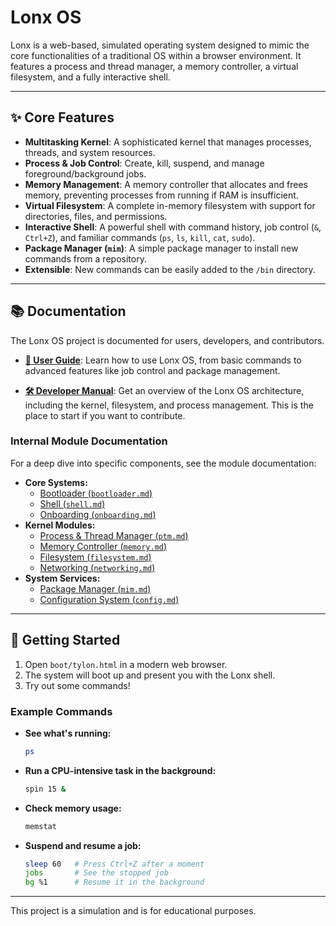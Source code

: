 # Lonx OS

Lonx is a web-based, simulated operating system designed to mimic the core functionalities of a traditional OS within a browser environment. It features a process and thread manager, a memory controller, a virtual filesystem, and a fully interactive shell.

---

## ✨ Core Features

- **Multitasking Kernel**: A sophisticated kernel that manages processes, threads, and system resources.
- **Process & Job Control**: Create, kill, suspend, and manage foreground/background jobs.
- **Memory Management**: A memory controller that allocates and frees memory, preventing processes from running if RAM is insufficient.
- **Virtual Filesystem**: A complete in-memory filesystem with support for directories, files, and permissions.
- **Interactive Shell**: A powerful shell with command history, job control (`&`, `Ctrl+Z`), and familiar commands (`ps`, `ls`, `kill`, `cat`, `sudo`).
- **Package Manager (`mim`)**: A simple package manager to install new commands from a repository.
- **Extensible**: New commands can be easily added to the `/bin` directory.

---

## 📚 Documentation

The Lonx OS project is documented for users, developers, and contributors.

- **[📘 User Guide](./docs/user-guide.md)**: Learn how to use Lonx OS, from basic commands to advanced features like job control and package management.

- **[🛠️ Developer Manual](./docs/developer-manual.md)**: Get an overview of the Lonx OS architecture, including the kernel, filesystem, and process management. This is the place to start if you want to contribute.

### Internal Module Documentation

For a deep dive into specific components, see the module documentation:

- **Core Systems:**
  - [Bootloader (`bootloader.md`)](./docs/modules/bootloader.md)
  - [Shell (`shell.md`)](./docs/modules/shell.md)
  - [Onboarding (`onboarding.md`)](./docs/modules/onboarding.md)
- **Kernel Modules:**
  - [Process & Thread Manager (`ptm.md`)](./docs/modules/ptm.md)
  - [Memory Controller (`memory.md`)](./docs/modules/memory.md)
  - [Filesystem (`filesystem.md`)](./docs/modules/filesystem.md)
  - [Networking (`networking.md`)](./docs/modules/networking.md)
- **System Services:**
  - [Package Manager (`mim.md`)](./docs/modules/mim.md)
  - [Configuration System (`config.md`)](./docs/modules/config.md)

---

## 🚀 Getting Started

1.  Open `boot/tylon.html` in a modern web browser.
2.  The system will boot up and present you with the Lonx shell.
3.  Try out some commands!

### Example Commands

- **See what's running:**
  ```sh
  ps
  ```
- **Run a CPU-intensive task in the background:**
  ```sh
  spin 15 &
  ```
- **Check memory usage:**
  ```sh
  memstat
  ```
- **Suspend and resume a job:**
  ```sh
  sleep 60   # Press Ctrl+Z after a moment
  jobs       # See the stopped job
  bg %1      # Resume it in the background
  ```

---

This project is a simulation and is for educational purposes.

<!-- yo -->
